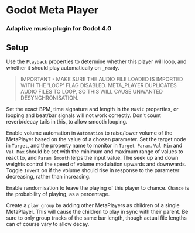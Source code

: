 # Godot Meta Player
### Adaptive music plugin for Godot 4.0

## Setup

Use the `Playback` properties to determine whether this player will loop, and whether it should play automatically on `_ready`. 

>IMPORTANT - MAKE SURE THE AUDIO FILE LOADED IS IMPORTED WITH THE 'LOOP' FLAG DISABLED. META_PLAYER DUPLICATES AUDIO FILES TO LOOP, SO THIS WILL CAUSE UNWANTED DESYNCHRONISATION.

Set the exact BPM, time signature and length in the `Music` properties, or looping and beat/bar signals will not work correctly. Don't count reverb/decay tails in this, to allow smooth looping.

Enable volume automation in `Automation` to raise/lower volume of the MetaPlayer based on the value of a chosen parameter. Set the target node in `Target`, and the property name to monitor in `Target Param`. `Val Min` and `Val Max` should be set with the minimum and maximum range of values to react to, and `Param Smooth` lerps the input value. The seek up and down weights control the speed of volume modulation upwards and downwards. Toggle `Invert` on if the volume should rise in response to the parameter decreasing, rather than increasing.

Enable randomisation to leave the playing of this player to chance. `Chance` is the probability of playing, as a percentage.

Create a `play_group` by adding other MetaPlayers as children of a single MetaPlayer. This will cause the children to play in sync with their parent. Be sure to only group tracks of the same bar length, though actual file lengths can of course vary to allow decay.
